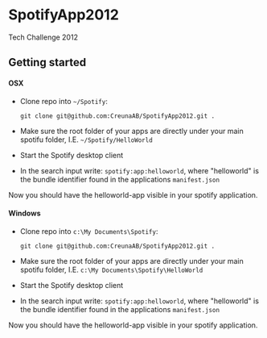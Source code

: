 SpotifyApp2012
==============

Tech Challenge 2012

Getting started
---------------

#### OSX

* Clone repo into `~/Spotify`:

    `git clone git@github.com:CreunaAB/SpotifyApp2012.git .`

* Make sure the root folder of your apps are directly under your main spotifu folder, I.E. `~/Spotify/HelloWorld`
* Start the Spotify desktop client
* In the search input write: `spotify:app:helloworld`, where "helloworld" is the bundle identifier found in the applications `manifest.json`

Now you should have the helloworld-app visible in your spotify application.

#### Windows

* Clone repo into `c:\My Documents\Spotify`:

    `git clone git@github.com:CreunaAB/SpotifyApp2012.git .`

* Make sure the root folder of your apps are directly under your main spotifu folder, I.E. `c:\My Documents\Spotify\HelloWorld`
* Start the Spotify desktop client
* In the search input write: `spotify:app:helloworld`, where "helloworld" is the bundle identifier found in the applications `manifest.json`

Now you should have the helloworld-app visible in your spotify application.